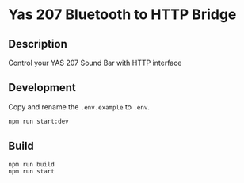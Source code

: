 # Yas 207 Bluetooth to HTTP Bridge

## Description

Control your YAS 207 Sound Bar with HTTP interface

## Development

Copy and rename the `.env.example` to `.env`.

```bash
npm run start:dev
```

## Build

```bash
npm run build
npm run start
```

